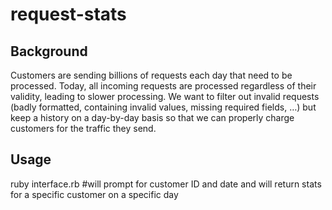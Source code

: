 # request-stats

## Background
Customers are sending billions of requests each day that need to be
processed. Today, all incoming requests are processed regardless of
their validity, leading to slower processing. We want to filter out
invalid requests (badly formatted, containing invalid values, missing
required fields, …) but keep a history on a day-by-day basis so that
we can properly charge customers for the traffic they send.

## Usage
ruby interface.rb #will prompt for customer ID and date and will return stats for a specific customer on a specific day 
